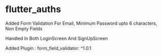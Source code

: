 # flutter_auths

Added Form Validation For Email, Minimum Password upto 6 characters, Non Empty Fields

Handled In Both LoginScreen And SignUpScreen

Added Plugin : form_field_validator: ^1.0.1
